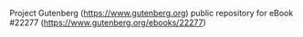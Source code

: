 Project Gutenberg (https://www.gutenberg.org) public repository for eBook #22277 (https://www.gutenberg.org/ebooks/22277)
